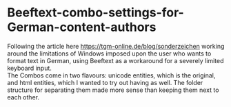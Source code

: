 # Beeftext-combo-settings-for-German-content-authors
Following the article here https://tgm-online.de/blog/sonderzeichen working around the limitations of Windows imposed upon the user who wants to format text in German, using Beeftext as a workaround for a severely limited keyboard input.<br>
The Combos come in two flavours: unicode entities, which is the original, and html entities, which I wanted to try out having as well. The folder structure for separating them made more sense than keeping them next to each other.
